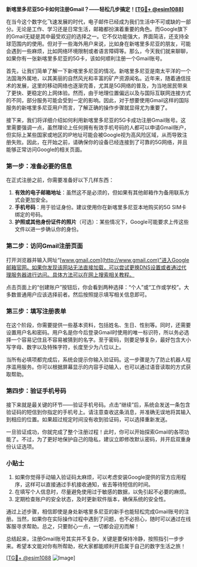 **新喀里多尼亚5G卡如何注册Gmail？——轻松几步搞定！[[TG💪+ @esim1088](https://t.me/s/esim1088)]**

在当今这个数字化飞速发展的时代，电子邮件已经成为我们生活中不可或缺的一部分。无论是工作、学习还是日常生活，邮箱都扮演着重要的角色。而Google旗下的Gmail无疑是其中最受欢迎的选择之一。它不仅功能强大，界面简洁，还支持全球范围内的使用。但对于一些海外用户来说，比如身在新喀里多尼亚的朋友，可能会遇到一些麻烦，比如网络环境限制或者语言障碍等。那么，今天我们就来聊聊，如果你有一张新喀里多尼亚的5G卡，该如何顺利注册一个Gmail账号。

首先，让我们简单了解一下新喀里多尼亚的情况。新喀里多尼亚是南太平洋的一个法国海外属地，以其美丽的自然风光和丰富的矿产资源闻名。近年来，随着通信技术的发展，这里的移动网络也逐渐完善，尤其是5G网络的普及，为当地居民带来了更快、更稳定的上网体验。然而，由于地理位置偏远以及与国际互联网连接方式的不同，部分服务可能会受到一定的影响。因此，对于想要使用Gmail这样的国际服务的新喀里多尼亚用户而言，了解正确的操作步骤就显得尤为重要了。

接下来，我们将详细介绍如何利用新喀里多尼亚的5G卡成功注册Gmail账号。这里需要强调一点，虽然理论上任何拥有有效手机号码的人都可以申请Gmail账户，但实际上某些国家或地区的IP地址可能会被Google视为高风险区域，从而导致注册失败。因此，在开始之前，请确保你的设备已经连接到了可靠的5G网络，并且能够正常访问Google的相关页面。

### 第一步：准备必要的信息

在正式注册之前，你需要准备好以下几样东西：
1. **有效的电子邮箱地址**：虽然这不是必须的，但如果有其他邮箱作为备用联系方式会更加安全。
2. **手机号码**：用于验证身份。建议使用你在新喀里多尼亚本地购买的5G SIM卡绑定的号码。
3. **护照或其他身份证件的照片**（可选）：某些情况下，Google可能要求上传这些文件以进一步确认你的身份。

### 第二步：访问Gmail注册页面

打开浏览器并输入网址“[www.gmail.com](http://www.gmail.com)”进入Google邮箱官网。如果你发现该网站无法直接加载，可以尝试更换DNS设置或者通过代理服务器进行访问。具体方法可以在网上搜索相关教程。

点击页面上的“创建账户”按钮后，你会看到两种选择：“个人”或“工作或学校”。大多数普通用户应该选择前者。然后按照提示填写相关信息即可。

### 第三步：填写注册表单

在这个阶段，你需要提供一些基本资料，包括姓名、生日、性别等。同时，还需要设置用户名和密码。用户名是你今后登录Gmail时使用的唯一标识符，所以务必选择一个容易记住且不容易被猜到的名字。至于密码，则要足够复杂，最好包含大小写字母、数字以及特殊字符，长度至少为八位以上。

当所有必填项都完成后，系统会提示你输入验证码。这一步骤是为了防止机器人程序滥用服务。你可以根据屏幕显示的内容手动输入，也可以通过语音读取的方式获取帮助。

### 第四步：验证手机号码

接下来就是最关键的环节——验证手机号码。点击“继续”后，系统会发送一条包含验证码的短信到你指定的手机号上。请注意查收这条消息，并准确无误地将其输入到相应的位置。如果超过规定时间没有收到验证码，可以选择重新发送。

一旦验证成功，你就完成了整个注册过程！此时，你可以开始探索Gmail的各项功能了。不过，为了更好地保护自己的隐私，建议立即修改默认密码，并开启双重身份认证选项。

### 小贴士

1. 如果你觉得手动输入验证码太麻烦，可以考虑安装Google提供的官方应用程序，这样可以直接通过手机接收通知，省去等待短信的时间。
2. 在填写个人信息时，尽量避免使用过于敏感的数据，以免引起不必要的麻烦。
3. 定期检查账户的安全状态，及时更新软件版本，确保系统的安全性。

通过上述步骤，相信即使是身处新喀里多尼亚的新手也能轻松完成Gmail账号的注册。当然，如果你在实际操作过程中遇到了问题，也不必担心，随时可以通过在线客服寻求帮助。总之，只要耐心一点，一切都会迎刃而解！

总结起来，注册Gmail账号其实并不复杂，关键是要保持冷静，按照指引一步步来。希望本文能对你有所帮助，祝大家都能顺利开启属于自己的数字生活之旅！

[[TG💪+ @esim1088](https://t.me/s/esim1088) ![Image](https://i.postimg.cc/4NQfJmqS/Snipaste-2025-05-13-00-14-12.png)]